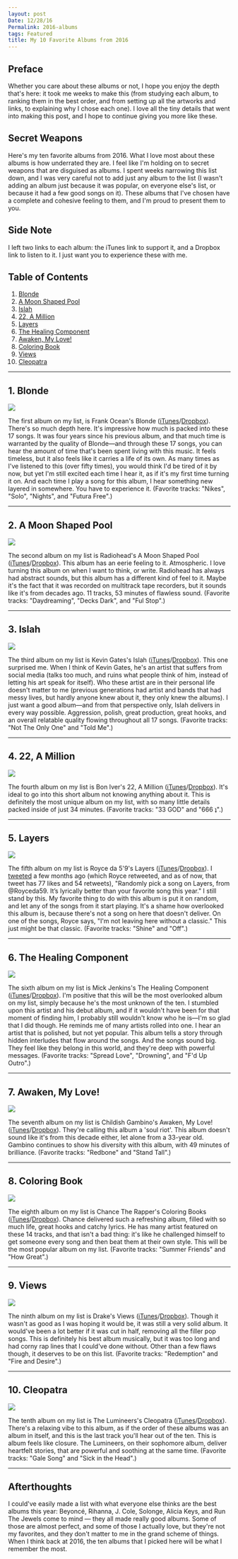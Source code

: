 ```yaml
---
layout: post
Date: 12/28/16
Permalink: 2016-albums
tags: Featured
title: My 10 Favorite Albums from 2016
---
```


## Preface

Whether you care about these albums or not, I hope you enjoy the depth that's here: it took me weeks to make this (from studying each album, to ranking them in the best order, and from setting up all the artworks and links, to explaining why I chose each one). I love all the tiny details that went into making this post, and I hope to continue giving you more like these.

## Secret Weapons

Here's my ten favorite albums from 2016. What I love most about these albums is how underrated they are. I feel like I'm holding on to secret weapons that are disguised as albums. I spent weeks narrowing this list down, and I was very careful not to add just any album to the list (I wasn't adding an album just because it was popular, on everyone else's list, or because it had a few good songs on it). These albums that I've chosen have a complete and cohesive feeling to them, and I'm proud to present them to you.

## Side Note

I left two links to each album: the iTunes link to support it, and a Dropbox link to listen to it. I just want you to experience these with me.

## Table of Contents

1. [Blonde][1]
2. [A Moon Shaped Pool][2]
3. [Islah][3]
4. [22, A Million][4]
5. [Layers][5]
6. [The Healing Component][6]
7. [Awaken, My Love!][7]
8. [Coloring Book][8]
9. [Views][9]
10. [Cleopatra][10]

- - -

## 1. Blonde

![][image-1]

The first album on my list, is Frank Ocean's Blonde ([iTunes][11]/[Dropbox][12]). There's so much depth here. It's impressive how much is packed into these 17 songs. It was four years since his previous album, and that much time is warranted by the quality of Blonde—and through these 17 songs, you can hear the amount of time that's been spent living with this music. It feels timeless, but it also feels like it carries a life of its own. As many times as I've listened to this (over fifty times), you would think I'd be tired of it by now, but yet I'm still excited each time I hear it, as if it's my first time turning it on. And each time I play a song for this album, I hear something new layered in somewhere. You have to experience it. (Favorite tracks: "Nikes", "Solo", "Nights", and "Futura Free".)

- - -

## 2. A Moon Shaped Pool

![][image-2]

The second album on my list is Radiohead's A Moon Shaped Pool ([iTunes][13]/[Dropbox][14]). This album has an eerie feeling to it. Atmospheric. I love turning this album on when I want to think, or write. Radiohead has always had abstract sounds, but this album has a different kind of feel to it. Maybe it's the fact that it was recorded on multitrack tape recorders, but it sounds like it's from decades ago. 11 tracks, 53 minutes of flawless sound. (Favorite tracks: "Daydreaming", "Decks Dark", and "Ful Stop".)

- - -

## 3. Islah

![][image-3]

The third album on my list is Kevin Gates's Islah ([iTunes][15]/[Dropbox][16]). This one surprised me. When I think of Kevin Gates, he's an artist that suffers from social media (talks too much, and ruins what people think of him, instead of letting his art speak for itself). Who these artist are in their personal life doesn't matter to me (previous generations had artist and bands that had messy lives, but hardly anyone knew about it, they only knew the albums). I just want a good album—and from that perspective only, Islah delivers in every way possible. Aggression, polish, great production, great hooks, and an overall relatable quality flowing throughout all 17 songs. (Favorite tracks: "Not The Only One" and "Told Me".)

- - -

## 4. 22, A Million

![][image-4]

The fourth album on my list is Bon Iver's 22, A Million ([iTunes][17]/[Dropbox][18]). It's ideal to go into this short album not knowing anything about it. This is definitely the most unique album on my list, with so many little details packed inside of just 34 minutes. (Favorite tracks: "33 GOD" and "666 ʇ".)

- - -

## 5. Layers

![][image-5]

The fifth album on my list is Royce da 5'9's Layers ([iTunes][19]/[Dropbox][20]). I [tweeted][21] a few months ago (which Royce retweeted, and as of now, that tweet has 77 likes and 54 retweets), "Randomly pick a song on Layers, from @Royceda59. It’s lyrically better than your favorite song this year." I still stand by this. My favorite thing to do with this album is put it on random, and let any of the songs from it start playing. It's a shame how overlooked this album is, because there's not a song on here that doesn't deliver. On one of the songs, Royce says, "I'm not leaving here without a classic." This just might be that classic. (Favorite tracks: "Shine" and "Off".)

- - -

## 6. The Healing Component

![][image-6]

The sixth album on my list is Mick Jenkins's The Healing Component ([iTunes][22]/[Dropbox][23]). I'm positive that this will be the most overlooked album on my list, simply because he's the most unknown of the ten. I stumbled upon this artist and his debut album, and if it wouldn't have been for that moment of finding him, I probably still wouldn't know who he is—I'm so glad that I did though. He reminds me of many artists rolled into one. I hear an artist that is polished, but not yet popular. This album tells a story through hidden interludes that flow around the songs. And the songs sound big. They feel like they belong in this world, and they're deep with powerful messages. (Favorite tracks: "Spread Love", "Drowning", and "F'd Up Outro".)

- - -

## 7. Awaken, My Love!

![][image-7]

The seventh album on my list is Childish Gambino's Awaken, My Love! ([iTunes][24]/[Dropbox][25]).  They're calling this album a 'soul riot'. This album doesn't sound like it's from this decade either, let alone from a 33-year old. Gambino continues to show his diversity with this album, with 49 minutes of brilliance. (Favorite tracks: "Redbone" and "Stand Tall".)

- - -


## 8. Coloring Book

![][image-8]

The eighth album on my list is Chance The Rapper's Coloring Books ([iTunes][26]/[Dropbox][27]). Chance delivered such a refreshing album, filled with so much life, great hooks and catchy lyrics. He has many artist featured on these 14 tracks, and that isn't a bad thing: it's like he challenged himself to get someone every song and then beat them at their own style. This will be the most popular album on my list. (Favorite tracks: "Summer Friends" and "How Great".)

- - -

## 9. Views

![][image-9]

The ninth album on my list is Drake's Views ([iTunes][28]/[Dropbox][29]). Though it wasn't as good as I was hoping it would be, it was still a very solid album. It would've been a lot better if it was cut in half, removing all the filler pop songs. This is definitely his best album musically, but it was too long and had corny rap lines that I could've done without. Other than a few flaws though, it deserves to be on this list. (Favorite tracks: "Redemption" and "Fire and Desire".)

- - -

## 10. Cleopatra

![][image-10]

The tenth album on my list is The Lumineers's Cleopatra ([iTunes][30]/[Dropbox][31]). There's a relaxing vibe to this album, as if the order of these albums was an album in itself, and this is the last track you'll hear out of the ten. This is album feels like closure. The Lumineers, on their sophomore album, deliver heartfelt stories, that are powerful and soothing at the same time. (Favorite tracks: "Gale Song" and "Sick in the Head".)

- - -

## Afterthoughts

I could've easily made a list with what everyone else thinks are the best albums this year: Beyoncé, Rihanna, J. Cole, Solonge, Alicia Keys, and Run The Jewels come to mind — they all made really good albums. Some of those are almost perfect, and some of those I actually love, but they're not my favorites, and they don't matter to me in the grand scheme of things. When I think back at 2016, the ten albums that I picked here will be what I remember the most.

[1]:	#blonde
[2]:	#a-moon-shaped-pool
[3]:	#islah
[4]:	#a-million
[5]:	#layers
[6]:	#the-healing-component
[7]:	#awaken-my-love
[8]:	#coloring-book
[9]:	#views
[10]:	#cleopatra
[11]:	https://itun.es/us/m6yueb
[12]:	https://www.dropbox.com/sh/ia6ww2w9jbkf0oj/AADyYvFwX2pOpXURZcqILlSfa?dl=0
[13]:	https://itun.es/us/psvqcb
[14]:	https://www.dropbox.com/sh/dgx3q7kg6zgprou/AADoLpmMICz45bRpyfrc0Lv4a?dl=0
[15]:	https://itun.es/us/iS7sab
[16]:	https://www.dropbox.com/sh/aa39gg3ufkzqmyq/AAA74axTV-TE1CXQngM5Bn1ta?dl=0
[17]:	https://itun.es/us/kW-aeb
[18]:	https://www.dropbox.com/sh/ncgjfs7lu1ntgjv/AABiDW3mgrNtluQJ8woI_GJma?dl=0
[19]:	https://itun.es/us/JNWWab
[20]:	https://www.dropbox.com/sh/8cvlfh8y1xhxiy9/AAAIre1L2NbKG9vmWNoG0LmFa?dl=0
[21]:	https://twitter.com/nashp/status/787333241543983104
[22]:	https://itun.es/us/tPdxeb
[23]:	https://www.dropbox.com/sh/zsgou8dcydpwwan/AADKhHNGg53Epu8a7UlauHGCa?dl=0
[24]:	https://itun.es/us/K_i9fb
[25]:	https://itun.es/us/K_i9fb
[26]:	https://itun.es/us/C3Qwcb
[27]:	https://www.dropbox.com/sh/nh1ktjybb5tjppe/AAAQAb8gcrEgF1jA8fugGj6ya?dl=0
[28]:	https://itun.es/us/RYFfcb
[29]:	https://www.dropbox.com/sh/3qonv8q4poxbujc/AABe8koH44WEMkOCBzrY4bzZa?dl=0
[30]:	https://itun.es/us/Nt78_
[31]:	https://www.dropbox.com/sh/gw0qp7crn1hi0x2/AADFu5xiKVmsT215W_MNqKHHa?dl=0

[image-1]:	http://cdn4.pitchfork.com/albums/23692/5f06f7f6.jpg
[image-2]:	http://images.genius.com/c9cf30826b50b5096664895e243253ad.1000x1000x1.jpg
[image-3]:	http://s3.amazonaws.com/hiphopdx-production/2015/09/Screen-Shot-2015-11-06-at-7.22.21-AM.png
[image-4]:	http://cdn3.pitchfork.com/albums/23843/985e010a.jpg
[image-5]:	https://images.rapgenius.com/e643db6200332f47ed3cf5abe253f6ac.640x640x1.jpg
[image-6]:	http://images.genius.com/88b47731a4a7dbb6863e5f69187873c6.1000x1000x1.jpg
[image-7]:	https://i1.wp.com/hypebeast.com/image/2016/12/childish-gambino-awaken-my-love-0.jpg?w=960
[image-8]:	http://images.genius.com/b17a54d05a3de269cc6ea53c3f71f73e.1000x1000x1.jpg
[image-9]:	http://images.genius.com/3b385c122fde43a8f39b41ba31280377.1000x1000x1.jpg
[image-10]:	https://images.genius.com/c5b316033e10ee88d14a2838e2a7c995.640x633x1.jpg